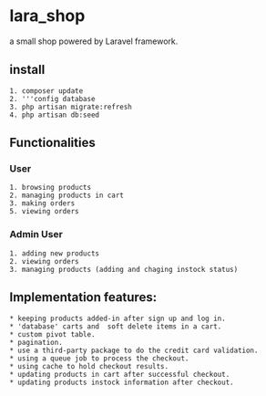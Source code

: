 # lara_shop
a small shop powered by Laravel framework.

## install
	1. composer update
	2. '''config database
	3. php artisan migrate:refresh
	4. php artisan db:seed
	
## Functionalities
### User
	1. browsing products	
	2. managing products in cart
	3. making orders
	5. viewing orders 


### Admin User
	1. adding new products
	2. viewing orders
	3. managing products (adding and chaging instock status)

## Implementation features:

	* keeping products added-in after sign up and log in.
	* 'database' carts and  soft delete items in a cart.
	* custom pivot table.
	* pagination.
	* use a third-party package to do the credit card validation.
	* using a queue job to process the checkout.
	* using cache to hold checkout results.
	* updating products in cart after successful checkout.
	* updating products instock information after checkout.
	

